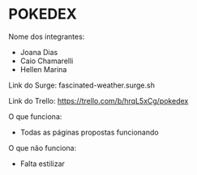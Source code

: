 # POKEDEX

Nome dos integrantes: 
- Joana Dias
- Caio Chamarelli
- Hellen Marina

Link do Surge: fascinated-weather.surge.sh

Link do Trello: https://trello.com/b/hrqL5xCg/pokedex

O que funciona:
- Todas as páginas propostas funcionando

O que não funciona: 
- Falta estilizar
